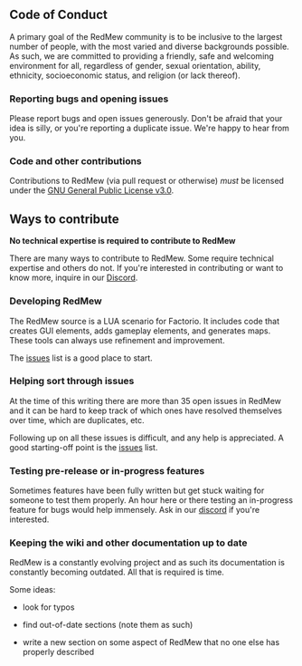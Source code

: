 ## Code of Conduct

A primary goal of the RedMew community is to be inclusive to the largest number of people, with the most varied and diverse backgrounds possible. As such, we are committed to providing a friendly, safe and welcoming environment for all, regardless of gender, sexual orientation, ability, ethnicity, socioeconomic status, and religion (or lack thereof).

### Reporting bugs and opening issues

Please report bugs and open issues generously. Don't be afraid that your idea is silly, or you're reporting a duplicate issue. We're happy to hear from you.

### Code and other contributions

Contributions to RedMew (via pull request or otherwise) *must* be licensed under the [GNU General Public License v3.0](LICENSE).

## Ways to contribute

**No technical expertise is required to contribute to RedMew**

There are many ways to contribute to RedMew. Some require technical expertise and others do not. If you're interested in contributing or want to know more, inquire in our [Discord][2].

### Developing RedMew

The RedMew source is a LUA scenario for Factorio. It includes code that creates GUI elements, adds gameplay elements, and generates maps. These tools can always use refinement and improvement.

The [issues][1] list is a good place to start.

### Helping sort through issues

At the time of this writing there are more than 35 open issues in RedMew and it can be hard to keep track of which ones have resolved themselves over time, which are duplicates, etc.

Following up on all these issues is difficult, and any help is appreciated. A good starting-off point is the [issues][1] list.

### Testing pre-release or in-progress features

Sometimes features have been fully written but get stuck waiting for someone to test them properly. An hour here or there testing an in-progress feature for bugs would help immensely. Ask in our [discord][2] if you're interested.

### Keeping the wiki and other documentation up to date

RedMew is a constantly evolving project and as such its documentation is constantly becoming outdated. All that is required is time.

Some ideas:

* look for typos

* find out-of-date sections (note them as such)

* write a new section on some aspect of RedMew that no one else has properly described

[1]:https://github.com/Valansch/RedMew/issues
[2]:http://redmew.com/discord